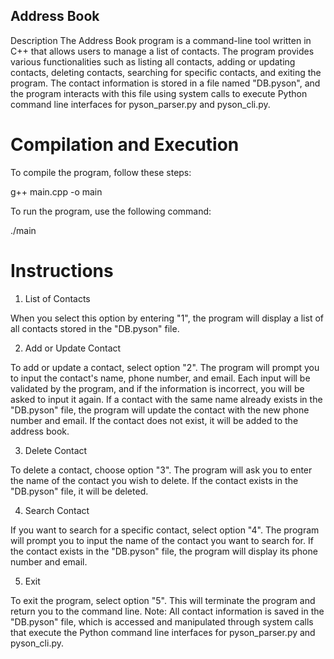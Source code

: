 ## Address Book
Description
The Address Book program is a command-line tool written in C++ that allows users to manage a list of contacts. The program provides various functionalities such as listing all contacts, adding or updating contacts, deleting contacts, searching for specific contacts, and exiting the program. The contact information is stored in a file named "DB.pyson", and the program interacts with this file using system calls to execute Python command line interfaces for pyson_parser.py and pyson_cli.py.

# Compilation and Execution

To compile the program, follow these steps:

g++ main.cpp -o main

To run the program, use the following command:

./main

# Instructions
1) List of Contacts

When you select this option by entering "1", the program will display a list of all contacts stored in the "DB.pyson" file.

2) Add or Update Contact

To add or update a contact, select option "2".
The program will prompt you to input the contact's name, phone number, and email.
Each input will be validated by the program, and if the information is incorrect, you will be asked to input it again.
If a contact with the same name already exists in the "DB.pyson" file, the program will update the contact with the new phone number and email.
If the contact does not exist, it will be added to the address book.

3) Delete Contact

To delete a contact, choose option "3".
The program will ask you to enter the name of the contact you wish to delete.
If the contact exists in the "DB.pyson" file, it will be deleted.

4) Search Contact

If you want to search for a specific contact, select option "4".
The program will prompt you to input the name of the contact you want to search for.
If the contact exists in the "DB.pyson" file, the program will display its phone number and email.

5) Exit

To exit the program, select option "5".
This will terminate the program and return you to the command line.
Note: All contact information is saved in the "DB.pyson" file, which is accessed and manipulated through system calls that execute the Python command line interfaces for pyson_parser.py and pyson_cli.py.
